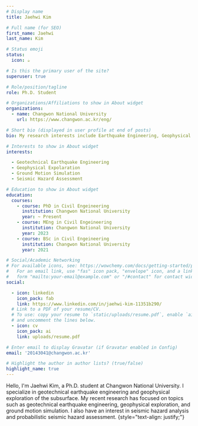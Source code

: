 ```yaml
---
# Display name
title: Jaehwi Kim

# Full name (for SEO)
first_name: Jaehwi
last_name: Kim

# Status emoji
status:
  icon: ☕️

# Is this the primary user of the site?
superuser: true

# Role/position/tagline
role: Ph.D. Student

# Organizations/Affiliations to show in About widget
organizations:
  - name: Changwon National University
    url: https://www.changwon.ac.kr/eng/

# Short bio (displayed in user profile at end of posts)
bio: My research interests include Earthquake Engineering, Geophysical Expolaration, Ground Motion Simulation, Seismic Hazard.

# Interests to show in About widget
interests:

  - Geotechnical Earthquake Engineering
  - Geophysical Expolaration
  - Ground Motion Simulation
  - Seismic Hazard Assessment

# Education to show in About widget
education:
  courses:
    - course: PhD in Civil Engeineering
      institution: Changwon National University
      year: ~ Present
    - course: MEng in Civil Engeineering
      institution: Changwon National University
      year: 2023
    - course: BSc in Civil Engeineering
      institution: Changwon National University
      year: 2021

# Social/Academic Networking
# For available icons, see: https://wowchemy.com/docs/getting-started/page-builder/#icons
#   For an email link, use "fas" icon pack, "envelope" icon, and a link in the
#   form "mailto:your-email@example.com" or "/#contact" for contact widget.
social:

  - icon: linkedin
    icon_pack: fab
    link: https://www.linkedin.com/in/jaehwi-kim-11351b290/
  # Link to a PDF of your resume/CV.
  # To use: copy your resume to `static/uploads/resume.pdf`, enable `ai` icons in `params.yaml`,
  # and uncomment the lines below.
  - icon: cv
    icon_pack: ai
    link: uploads/resume.pdf

# Enter email to display Gravatar (if Gravatar enabled in Config)
email: '20143041@changwon.ac.kr'

# Highlight the author in author lists? (true/false)
highlight_name: true
---
```


Hello, I'm Jaehwi Kim, a Ph.D. student at Changwon National University. I specialize in geotechnical earthquake engineering and geophysical exploration of the subsurface. My recent research has focused on topics such as geotechnical earthquake engineering, geophysical exploration, and ground motion simulation. I also have an interest in seismic hazard analysis and probabilistic seismic hazard assessment.
{style="text-align: justify;"}

